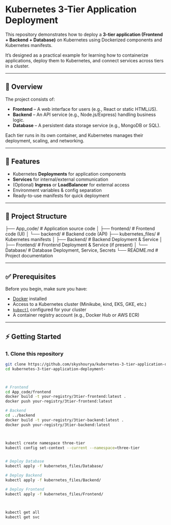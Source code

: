 # Kubernetes 3-Tier Application Deployment

This repository demonstrates how to deploy a **3-tier application (Frontend + Backend + Database)** on Kubernetes using Dockerized components and Kubernetes manifests.

It’s designed as a practical example for learning how to containerize applications, deploy them to Kubernetes, and connect services across tiers in a cluster.

---

## 📌 Overview

The project consists of:

- **Frontend** – A web interface for users (e.g., React or static HTML/JS).  
- **Backend** – An API service (e.g., Node.js/Express) handling business logic.  
- **Database** – A persistent data storage service (e.g., MongoDB or SQL).  

Each tier runs in its own container, and Kubernetes manages their deployment, scaling, and networking.

---

## 🚀 Features

- Kubernetes **Deployments** for application components  
- **Services** for internal/external communication  
- (Optional) **Ingress** or **LoadBalancer** for external access  
- Environment variables & config separation  
- Ready-to-use manifests for quick deployment  

---

## 📂 Project Structure

├── App_code/ # Application source code
│ ├── frontend/ # Frontend code (UI)
│ └── backend/ # Backend code (API)
├── kubernetes_files/ # Kubernetes manifests
│ ├── Backend/ # Backend Deployment & Service
│ ├── Frontend/ # Frontend Deployment & Service (if present)
│ └── Database/ # Database Deployment, Service, Secrets
└── README.md # Project documentation





---

## ✅ Prerequisites

Before you begin, make sure you have:

- [Docker](https://docs.docker.com/get-docker/) installed  
- Access to a Kubernetes cluster (Minikube, kind, EKS, GKE, etc.)  
- [`kubectl`](https://kubernetes.io/docs/tasks/tools/) configured for your cluster  
- A container registry account (e.g., Docker Hub or AWS ECR)  

---

## ⚡ Getting Started

### 1. Clone this repository

```bash
git clone https://github.com/skyshourya/kubernetes-3-tier-application-deployment-.git
cd kubernetes-3-tier-application-deployment-



# Frontend
cd App_code/frontend
docker build -t your-registry/3tier-frontend:latest .
docker push your-registry/3tier-frontend:latest

# Backend
cd ../backend
docker build -t your-registry/3tier-backend:latest .
docker push your-registry/3tier-backend:latest



kubectl create namespace three-tier
kubectl config set-context --current --namespace=three-tier


# Deploy Database
kubectl apply -f kubernetes_files/Database/

# Deploy Backend
kubectl apply -f kubernetes_files/Backend/

# Deploy Frontend
kubectl apply -f kubernetes_files/Frontend/



kubectl get all
kubectl get svc


